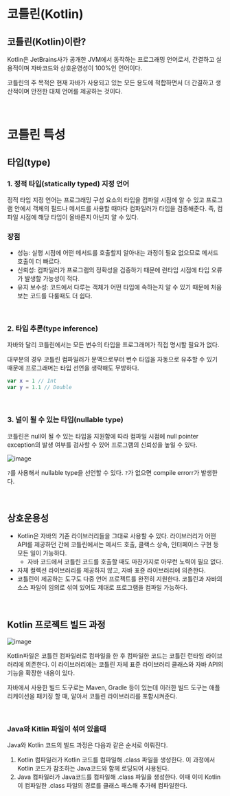 # 코틀린(Kotlin)

## 코틀린(Kotlin)이란?

Kotlin은 JetBrains사가 공개한 JVM에서 동작하는 프로그래밍 언어로서, 간결하고 실용적이며 자바코드와 상호운영성이 100%인 언어이다.

코틀린의 주 목적은 현재 자바가 사용되고 있는 모든 용도에 적합하면서 더 간결하고 생산적이며 안전한 대체 언어를 제공하는 것이다.

</br >

# 코틀린 특성

## 타입(type)

### 1. 정적 타입(statically typed) 지정 언어

정적 타입 지정 언어는 프로그래밍 구성 요소의 타입을 컴파일 시점에 알 수 있고 프로그램 안에서 객체의 필드나 메서드를 사용할 때마다 컴파일러가 타입을 검증해준다. 즉, 컴파일 시점에 해당 타입이 올바른지 아닌지 알 수 있다.

### 장점

- 성능: 실행 시점에 어떤 메서드를 호출할지 알아내는 과정이 필요 없으므로 메서드 호출이 더 빠르다.
- 신뢰성: 컴파일러가 프로그램의 정확성을 검증하기 때문에 런타임 시점에 타입 오류가 발생할 가능성이 적다.
- 유지 보수성: 코드에서 다루는 객체가 어떤 타입에 속하는지 알 수 있기 때문에 처음보는 코드를 다룰때도 더 쉽다.

</br >

### 2. 타입 추론(type inference)

자바와 달리 코틀린에서는 모든 변수의 타입을 프로그래머가 직접 명시할 필요가 없다.

대부분의 경우 코틀린 컴파일러가 문맥으로부터 변수 타입을 자동으로 유추할 수 있기 때문에 프로그래머는 타입 선언을 생략해도 무방하다.

~~~kotlin
var x = 1 // Int
var y = 1.1 // Double
~~~

</br >

### 3. 널이 될 수 있는 타입(nullable type)

코틀린은 null이 될 수 있는 타입을 지원함에 따라 컴파일 시점에 null pointer exception의 발생 여부를 검사할 수 있어 프로그램의 신뢰성을 높일 수 있다.

![image](https://user-images.githubusercontent.com/43977617/124865439-a39eb180-dff5-11eb-96ae-e716c52f6a6f.png)

`?`를 사용해서 nullable type을 선언할 수 있다. `?`가 없으면 compile errorr가 발생한다.

</br >

## 상호운용성

- Kotlin은 자바의 기존 라이브러리들을 그대로 사용할 수 있다. 라이브러리가 어떤 API를 제공하던 간에 코틀린에서는 메서드 호출, 클랙스 상속, 인터페이스 구현 등 모든 일이 가능하다.
  - 자바 코드에서 코틀린 코드를 호출할 때도 마찬가지로 아무런 노력이 필요 없다.
- 자체 컬렉션 라이브러리를 제공하지 않고, 자바 표쥰 라이브러리에 의존한다.
- 코틀린이 제공하는 도구도 다중 언어 프로젝트를 완전히 지원한다. 코틀린과 자바의 소스 파일이 임의로 섞여 있어도 제대로 프로그램을 컴파일 가능하다.

</br >

## Kotlin 프로젝트 빌드 과정

![image](https://user-images.githubusercontent.com/43977617/124870138-30993900-dffd-11eb-868a-d3e15c02f198.png)

Kotlin파일은 코틀린 컴파일러로 컴파일을 한 후 컴파일한 코드는 코틀린 런타임 라이브러리에 의존한다. 이 라이브러리에는 코틀린 자체 표준 라이브러리 클래스와 자바 API의 기능을 확장한 내용이 있다.

자바에서 사용한 빌드 도구로는 Maven, Gradle 등이 있는데 이러한 빌드 도구는 애플리케이션을 패키징 할 때, 알아서 코틀린 라이브러리를 포함시켜준다.

</br >

### Java와 Kitlin 파일이 섞여 있을때

Java와 Kotlin 코드의 빌드 과정은 다음과 같은 순서로 이뤄진다.

1. Kotlin 컴파일러가 Kotlin 코드를 컴파일해 .class 파일을 생성한다. 이 과정에서 Kotlin 코드가 참조하는 Java코드와 함께 로딩되어 사용된다.
2. Java 컴파일러가 Java코드를 컴파일해 .class 파일을 생성한다. 이때 이미 Kotlin이 컴파일한 .class 파일의 경로를 클래스 패스해 추가해 컴파일한다.

